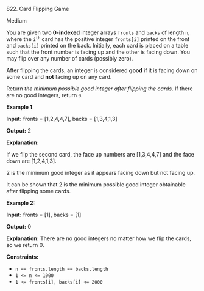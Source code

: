 822\. Card Flipping Game

Medium

You are given two **0-indexed** integer arrays `fronts` and `backs` of length `n`, where the <code>i<sup>th</sup></code> card has the positive integer `fronts[i]` printed on the front and `backs[i]` printed on the back. Initially, each card is placed on a table such that the front number is facing up and the other is facing down. You may flip over any number of cards (possibly zero).

After flipping the cards, an integer is considered **good** if it is facing down on some card and **not** facing up on any card.

Return _the minimum possible good integer after flipping the cards_. If there are no good integers, return `0`.

**Example 1:**

**Input:** fronts = [1,2,4,4,7], backs = [1,3,4,1,3]

**Output:** 2

**Explanation:**

If we flip the second card, the face up numbers are [1,3,4,4,7] and the face down are [1,2,4,1,3]. 

2 is the minimum good integer as it appears facing down but not facing up. 

It can be shown that 2 is the minimum possible good integer obtainable after flipping some cards.

**Example 2:**

**Input:** fronts = [1], backs = [1]

**Output:** 0

**Explanation:** There are no good integers no matter how we flip the cards, so we return 0.

**Constraints:**

*   `n == fronts.length == backs.length`
*   `1 <= n <= 1000`
*   `1 <= fronts[i], backs[i] <= 2000`